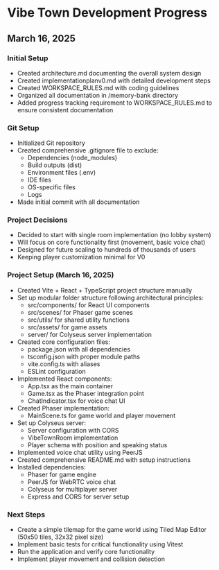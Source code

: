# Vibe Town Development Progress

## March 16, 2025

### Initial Setup
- Created architecture.md documenting the overall system design
- Created implementationplanv0.md with detailed development steps
- Created WORKSPACE_RULES.md with coding guidelines
- Organized all documentation in /memory-bank directory
- Added progress tracking requirement to WORKSPACE_RULES.md to ensure consistent documentation

### Git Setup
- Initialized Git repository
- Created comprehensive .gitignore file to exclude:
  * Dependencies (node_modules)
  * Build outputs (dist)
  * Environment files (.env)
  * IDE files
  * OS-specific files
  * Logs
- Made initial commit with all documentation

### Project Decisions
- Decided to start with single room implementation (no lobby system)
- Will focus on core functionality first (movement, basic voice chat)
- Designed for future scaling to hundreds of thousands of users
- Keeping player customization minimal for V0

### Project Setup (March 16, 2025)
- Created Vite + React + TypeScript project structure manually
- Set up modular folder structure following architectural principles:
  * src/components/ for React UI components
  * src/scenes/ for Phaser game scenes
  * src/utils/ for shared utility functions
  * src/assets/ for game assets
  * server/ for Colyseus server implementation
- Created core configuration files:
  * package.json with all dependencies
  * tsconfig.json with proper module paths
  * vite.config.ts with aliases
  * ESLint configuration
- Implemented React components:
  * App.tsx as the main container
  * Game.tsx as the Phaser integration point
  * ChatIndicator.tsx for voice chat UI
- Created Phaser implementation:
  * MainScene.ts for game world and player movement
- Set up Colyseus server:
  * Server configuration with CORS
  * VibeTownRoom implementation
  * Player schema with position and speaking status
- Implemented voice chat utility using PeerJS
- Created comprehensive README.md with setup instructions
- Installed dependencies:
  * Phaser for game engine
  * PeerJS for WebRTC voice chat
  * Colyseus for multiplayer server
  * Express and CORS for server setup

### Next Steps
- Create a simple tilemap for the game world using Tiled Map Editor (50x50 tiles, 32x32 pixel size)
- Implement basic tests for critical functionality using Vitest
- Run the application and verify core functionality
- Implement player movement and collision detection
